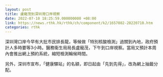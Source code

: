 ```yaml
---
layout: post
title: 盧寵茂到深圳灣口岸視察
date: 2022-07-10 18:25:59.000000000 +08:00
link: https://news.rthk.hk/rthk/ch/component/k2/1657082-20220710.htm
categories: rthk
---
```


深圳灣口岸今早有大批市民排長龍，等候做「特別核酸檢測」過關到內地，政府預計人多時要等3小時。醫務衞生局局長盧寵茂，下午到口岸視察。當局又預計本周內會推出網上預約系統，縮短檢測輪候時間。

另外，深圳市宣布，「健康驛站」的名額，即日起由「先到先得」，改為網上抽籤分配。
